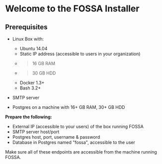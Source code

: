 # Welcome to the FOSSA Installer

## Prerequisites

- Linux Box with:
    - Ubuntu 14.04
    - Static IP address (accessible to users in your organization)
    - >16 GB RAM
    - >30 GB HDD
    - Docker 1.3+
    - Bash 3.2+

- SMTP server 

- Postgres on a machine with 16+ GB RAM, 30+ GB HDD


**Prepare the following:**

- External IP (accessible to your users) of the box running FOSSA
- SMTP server host/port
- Postgres host, port, username & password
- Database in Postgres named "fossa", accessible to the user

Make sure all of these endpoints are accessible from the machine running FOSSA.